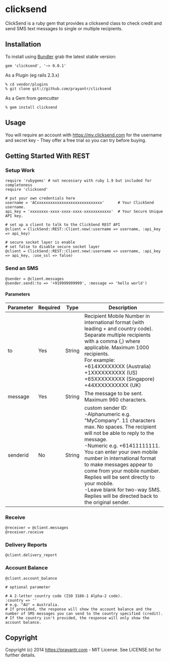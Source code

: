# clicksend

ClickSend is a ruby gem that provides a clicksend class to check credit and send SMS text messages to single or multiple recipients.

## Installation

To install using [Bundler][bundler] grab the latest stable version:

```
gem 'clicksend', '~> 0.0.1'
```

As a Plugin (eg rails 2.3.x)

```
% cd vendor/plugins
% git clone git://github.com/prayantr/clicksend
```

As a Gem from gemcutter

```
% gem install clicksend
```

## Usage

You will require an account with https://my.clicksend.com for the username and secret key - They offer a free trial so you can try before buying.

## Getting Started With REST

### Setup Work

```
require 'rubygems' # not necessary with ruby 1.9 but included for completeness
require 'clicksend'

# put your own credentials here
username = 'ACxxxxxxxxxxxxxxxxxxxxxxxxxxxxx'      # Your ClickSend username.
api_key = 'xxxxxxxx-xxxx-xxxx-xxxx-xxxxxxxxxxxx'  # Your Secure Unique API key.

# set up a client to talk to the ClickSend REST API
@client = ClickSend::REST::Client.new(:username => username, :api_key => api_key)

# secure socket layer is enable
# set false to disable secure socket layer 
@client = ClickSend::REST::Client.new(:username => username, :api_key => api_key, :use_ssl => false)
```

### Send an SMS

```
@sender = @client.messages
@sender.send(:to => '+919999999999', :message => 'hello world')
```

#### Parameters

| Parameter | Required | Type | Description |
| --------- | -------- | ---- | ----------- |
| to        | Yes      | String | Recipient Mobile Number in international format (with leading + and country code). Separate multiple recipients with a comma (,) where applicable. Maximum 1000 recipients.<br>For example:<br>+614XXXXXXXX (Australia)<br>+1XXXXXXXXXX (US)<br> +65XXXXXXXXX (Singapore)<br>+44XXXXXXXXXX (UK) |
| message   | Yes      | String | The message to be sent. Maximum 960 characters. |
| senderid  | No       | String | custom sender ID:<br>-Alphanumeric e.g. "MyCompany". 11 characters max. No spaces. The recipient will not be able to reply to the message.<br>-Numeric e.g. +61411111111. You can enter your own mobile number in international format to make messages appear to come from your mobile number. Replies will be sent directly to your mobile.<br>-Leave blank for two-way SMS. Replies will be directed back to the original sender. |

<!-- #custom sender ID:
:senderid => ''
#-Alphanumeric e.g. "MyCompany". 11 characters max. No spaces. The recipient will not be able to reply to the message.
#-Numeric e.g. +61411111111. You can enter your own mobile number in international format to make messages appear to come from your mobile number. Replies will be sent directly to your mobile.
#-Leave blank for two-way SMS. Replies will be directed back to the original sender.

# Allows you to schedule message delivery. Must be in unix format.
:schedule => ''
# For example: 1348742950. 
# Leave blank for instant delivery.

# A custom string that will be passed back with replies and delivery reports. Maximum 50      characters.
:customstring => ''

# Redirect to a URL after delivering the message(s).
:return => ''

# For non-English characters use messagetype=Unicode.
# Leave blank for a standard English message.
:messagetype => '' -->

### Receive

```
@receiver = @client.messages
@receiver.receive
```

### Delivery Reports

```
@client.delivery_report
```

### Account Balance

```
@client.account_balance

# optional parameter

# A 2-letter country code (ISO 3166-1 Alpha-2 code).
:country => ''
# e.g. "AU" = Australia.
# If provided, the response will show the account balance and the number of SMS messages you can send to the country specified (credit).
# If the country isn't provided, the response will only show the account balance.
```

## Copyright

Copyright (c) 2014 https://prayantr.com - MIT License. See LICENSE.txt for further details.


[bundler]: http://bundler.io